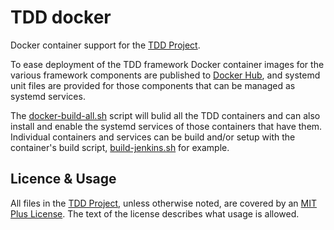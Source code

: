 # TDD docker

Docker container support for the
[TDD Project](https://github.com/glevand/tdd-project).

To ease deployment of the TDD framework Docker container images for the various
framework components are published to 
[Docker Hub](https://hub.docker.com/u/glevand/),
and systemd unit files are provided for those components that can be managed as
systemd services.

The
[docker-build-all.sh](https://github.com/glevand/tdd--docker/blob/master/docker-build-all.sh)
script will bulid all the TDD containers and can also install and enable the
systemd services of those containers that have them.  Individual containers and
services can be build and/or setup with the container's build script,
[build-jenkins.sh](https://github.com/glevand/tdd--docker/blob/master/jenkins/build-jenkins.sh)
for example.

## Licence & Usage

All files in the [TDD Project](https://github.com/glevand/tdd-project), unless
otherwise noted, are covered by an 
[MIT Plus License](https://github.com/glevand/tdd--docker/blob/master/mit-plus-license.txt).
The text of the license describes what usage is allowed.
